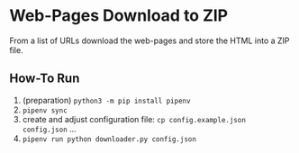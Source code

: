 # Web-Pages Download to ZIP

From a list of URLs download the web-pages and store the HTML into a ZIP file.

## How-To Run

1. (preparation) `python3 -m pip install pipenv`
2. `pipenv sync`
3. create and adjust configuration file: `cp config.example.json config.json` ...
4. `pipenv run python downloader.py config.json`
